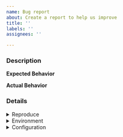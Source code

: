 ```yaml
---
name: Bug report
about: Create a report to help us improve
title: ''
labels: ''
assignees: ''

---
```


<!-- @@@@@@@@@@@@@@@@@@@@@@@@@@@@@@
> Please make sure to take the time adhere fully the following template. 
> So that the team can understand the issue and solve it very quickly, 
> else the issue will be marked "missing issue template" and 
> close right away!!!!!

TODO:
- Include test.vim content in details section (see configuration sec)
- Add description
- Add reproduce steps
- Add Expected and Actual behavior
- Include Environment information

TIP: copy the template to your vim buffer
@@@@@@@@@@@@@@@@@@@@@@@@@@@@@@@ -->

### Description
<!-- Whats wrong? what is not working? what Issue(s) are you facing?, when ....  -->

**Expected Behavior**
<!-- what is the Expected Behaviour in the steps you've defined above? -->

**Actual Behavior**
<!-- what is the Actual Behaviour your getting from the steps you've defined above? -->

### Details

<!-- Steps to reproduce -->
<details><summary>Reproduce</summary>

<!--
Example:

1. nvim -NU test.vim
2. :Telescope live_grep or git_commits 
3. .... bang here is the issue
...
-->

1. nvim -NU test.vim
2. 
3. 
</details>

<!-- Environment Information -->
<details><summary>Environment</summary>

<!--
- nvim --version
- Operating system
- git log --pretty=format:'%h' -n 1
...
-->
- nvim version:
- Operating system: 
- Telescope commit: 

</details>

<!-- Configuration -->
<details><summary>Configuration</summary>
<p>
<!-- adopt your telescope configuration to the following template, 
save it to test.vim then execute `nvim -NU test.vim` --> 

```viml
set nocompatible hidden laststatus=2

if !filereadable('/tmp/plug.vim')
  silent !curl --insecure -fLo /tmp/plug.vim
    \ https://raw.githubusercontent.com/junegunn/vim-plug/master/plug.vim
endif

source /tmp/plug.vim
call plug#begin('/tmp/plugged')
Plug 'nvim-lua/popup.nvim'
Plug 'nvim-lua/plenary.nvim'
Plug 'nvim-telescope/telescope.nvim'
call plug#end()

autocmd VimEnter * PlugClean! | PlugUpdate --sync | close
lua << EOF

require('telescope').setup{
  defaults = {
    vimgrep_arguments = {
      'rg',
      '--color=never',
      '--no-heading',
      '--with-filename',
      '--line-number',
      '--column',
      '--smart-case'
    },
    prompt_position = "bottom", 
    prompt_prefix = ">",
    selection_strategy = "reset",
    sorting_strategy = "descending",
    layout_strategy = "horizontal",
    layout_defaults = {},
    file_ignore_patterns = {},
    shorten_path = true,
    winblend = 0,
    width = 0.75,
    preview_cutoff = 120,
    results_height = 1,
    results_width = 0.8,
    border = {},
    borderchars = { '─', '│', '─', '│', '╭', '╮', '╯', '╰'},
    color_devicons = true,
    use_less = true,
  }
}
EOF
```
